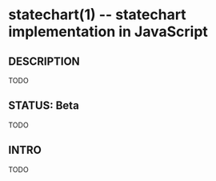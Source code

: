 statechart(1) -- statechart implementation in JavaScript
==============================

## DESCRIPTION

TODO

## STATUS: Beta

TODO

## INTRO

TODO

